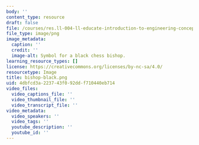 ```yaml
---
body: ''
content_type: resource
draft: false
file: /courses/res.ll-004-ll-educate-introduction-to-engineering-concepts-spring-2022/bishop-black.png
file_type: image/png
image_metadata:
  caption: ''
  credit: ''
  image-alt: Symbol for a black chess bishop.
learning_resource_types: []
license: https://creativecommons.org/licenses/by-nc-sa/4.0/
resourcetype: Image
title: bishop-black.png
uid: 4dbfcd3a-2237-43f0-92dd-f710440eb714
video_files:
  video_captions_file: ''
  video_thumbnail_file: ''
  video_transcript_file: ''
video_metadata:
  video_speakers: ''
  video_tags: ''
  youtube_description: ''
  youtube_id: ''
---
```

